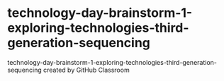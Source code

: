 # technology-day-brainstorm-1-exploring-technologies-third-generation-sequencing
technology-day-brainstorm-1-exploring-technologies-third-generation-sequencing created by GitHub Classroom
